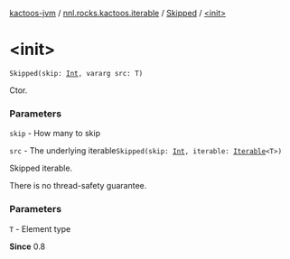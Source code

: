 [kactoos-jvm](../../index.md) / [nnl.rocks.kactoos.iterable](../index.md) / [Skipped](index.md) / [&lt;init&gt;](.)

# &lt;init&gt;

`Skipped(skip: `[`Int`](https://kotlinlang.org/api/latest/jvm/stdlib/kotlin/-int/index.html)`, vararg src: T)`

Ctor.

### Parameters

`skip` - How many to skip

`src` - The underlying iterable`Skipped(skip: `[`Int`](https://kotlinlang.org/api/latest/jvm/stdlib/kotlin/-int/index.html)`, iterable: `[`Iterable`](https://kotlinlang.org/api/latest/jvm/stdlib/kotlin.collections/-iterable/index.html)`<T>)`

Skipped iterable.

There is no thread-safety guarantee.

### Parameters

`T` - Element type

**Since**
0.8

